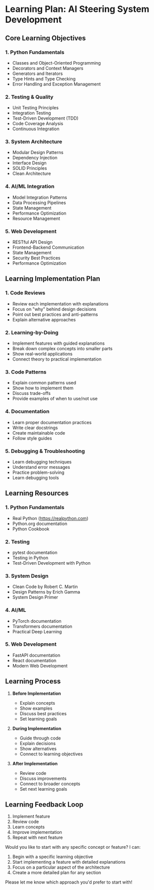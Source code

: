 # Learning Plan: AI Steering System Development

## Core Learning Objectives

### 1. Python Fundamentals
- Classes and Object-Oriented Programming
- Decorators and Context Managers
- Generators and Iterators
- Type Hints and Type Checking
- Error Handling and Exception Management

### 2. Testing & Quality
- Unit Testing Principles
- Integration Testing
- Test-Driven Development (TDD)
- Code Coverage Analysis
- Continuous Integration

### 3. System Architecture
- Modular Design Patterns
- Dependency Injection
- Interface Design
- SOLID Principles
- Clean Architecture

### 4. AI/ML Integration
- Model Integration Patterns
- Data Processing Pipelines
- State Management
- Performance Optimization
- Resource Management

### 5. Web Development
- RESTful API Design
- Frontend-Backend Communication
- State Management
- Security Best Practices
- Performance Optimization

## Learning Implementation Plan

### 1. Code Reviews
- Review each implementation with explanations
- Focus on "why" behind design decisions
- Point out best practices and anti-patterns
- Explain alternative approaches

### 2. Learning-by-Doing
- Implement features with guided explanations
- Break down complex concepts into smaller parts
- Show real-world applications
- Connect theory to practical implementation

### 3. Code Patterns
- Explain common patterns used
- Show how to implement them
- Discuss trade-offs
- Provide examples of when to use/not use

### 4. Documentation
- Learn proper documentation practices
- Write clear docstrings
- Create maintainable code
- Follow style guides

### 5. Debugging & Troubleshooting
- Learn debugging techniques
- Understand error messages
- Practice problem-solving
- Learn debugging tools

## Learning Resources

### 1. Python Fundamentals
- Real Python (https://realpython.com)
- Python.org documentation
- Python Cookbook

### 2. Testing
- pytest documentation
- Testing in Python
- Test-Driven Development with Python

### 3. System Design
- Clean Code by Robert C. Martin
- Design Patterns by Erich Gamma
- System Design Primer

### 4. AI/ML
- PyTorch documentation
- Transformers documentation
- Practical Deep Learning

### 5. Web Development
- FastAPI documentation
- React documentation
- Modern Web Development

## Learning Process

1. **Before Implementation**
   - Explain concepts
   - Show examples
   - Discuss best practices
   - Set learning goals

2. **During Implementation**
   - Guide through code
   - Explain decisions
   - Show alternatives
   - Connect to learning objectives

3. **After Implementation**
   - Review code
   - Discuss improvements
   - Connect to broader concepts
   - Set next learning goals

## Learning Feedback Loop
1. Implement feature
2. Review code
3. Learn concepts
4. Improve implementation
5. Repeat with next feature

Would you like to start with any specific concept or feature? I can:
1. Begin with a specific learning objective
2. Start implementing a feature with detailed explanations
3. Focus on a particular aspect of the architecture
4. Create a more detailed plan for any section

Please let me know which approach you'd prefer to start with!
